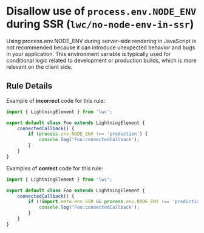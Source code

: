 # Disallow use of `process.env.NODE_ENV` during SSR (`lwc/no-node-env-in-ssr`)

Using process.env.NODE_ENV during server-side rendering in JavaScript is not recommended because it can introduce unexpected behavior and bugs in your application. This environment variable is typically used for conditional logic related to development or production builds, which is more relevant on the client side.

## Rule Details

Example of **incorrect** code for this rule:

```js
import { LightningElement } from 'lwc';

export default class Foo extends LightningElement {
    connectedCallback() {
        if (process.env.NODE_ENV !== 'production') {
            console.log('Foo:connectedCallback');
        }
    }
}
```

Examples of **correct** code for this rule:

```js
import { LightningElement } from 'lwc';

export default class Foo extends LightningElement {
    connectedCallback() {
        if (!import.meta.env.SSR && process.env.NODE_ENV !== 'production') {
            console.log('Foo:connectedCallback');
        }
    }
}
```
